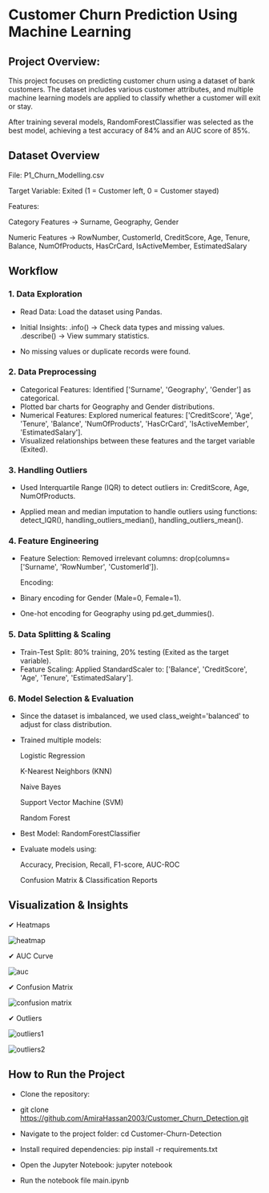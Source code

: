 # Customer Churn Prediction Using Machine Learning

## Project Overview:

This project focuses on predicting customer churn using a dataset of bank customers. The dataset includes various customer attributes, and multiple machine learning models are applied to classify whether a customer will exit or stay.

After training several models, RandomForestClassifier was selected as the best model, achieving a test accuracy of 84% and an AUC score of 85%.



## Dataset Overview
File: P1_Churn_Modelling.csv

Target Variable: Exited (1 = Customer left, 0 = Customer stayed)

Features:

Category Features -> Surname, Geography, Gender

Numeric Features -> RowNumber, CustomerId, CreditScore, Age, Tenure, Balance, NumOfProducts, HasCrCard, IsActiveMember, EstimatedSalary


## Workflow

### 1. Data Exploration
 - Read Data: Load the dataset using Pandas.
   
 - Initial Insights:
 .info() → Check data types and missing values.
 .describe() → View summary statistics.
 - No missing values or duplicate records were found.




### 2. Data Preprocessing
 - Categorical Features: Identified ['Surname', 'Geography', 'Gender'] as categorical.
 - Plotted bar charts for Geography and Gender distributions.
 - Numerical Features: Explored numerical features:
  ['CreditScore', 'Age', 'Tenure', 'Balance', 'NumOfProducts', 'HasCrCard', 'IsActiveMember', 'EstimatedSalary'].
 - Visualized relationships between these features and the target variable (Exited).



   
### 3. Handling Outliers
 - Used Interquartile Range (IQR) to detect outliers in:
   CreditScore, Age, NumOfProducts.
   
 - Applied mean and median imputation to handle outliers using functions:
  detect_IQR(), handling_outliers_median(), handling_outliers_mean().




### 4. Feature Engineering
 - Feature Selection: Removed irrelevant columns:
 drop(columns=['Surname', 'RowNumber', 'CustomerId']).

   Encoding:
 - Binary encoding for Gender (Male=0, Female=1).
 - One-hot encoding for Geography using pd.get_dummies().


   
### 5. Data Splitting & Scaling
 - Train-Test Split: 80% training, 20% testing (Exited as the target variable).
 - Feature Scaling: Applied StandardScaler to:
   ['Balance', 'CreditScore', 'Age', 'Tenure', 'EstimatedSalary'].


   
### 6. Model Selection & Evaluation
   
 - Since the dataset is imbalanced, we used class_weight='balanced' to adjust for class distribution.

 - Trained multiple models:

   Logistic Regression
   
   K-Nearest Neighbors (KNN)
   
   Naive Bayes
   
   Support Vector Machine (SVM)
   
   Random Forest

   
 - Best Model: RandomForestClassifier


 - Evaluate models using:

    Accuracy, Precision, Recall, F1-score, AUC-ROC

    Confusion Matrix & Classification Reports



## Visualization & Insights

✔ Heatmaps

![heatmap](https://github.com/user-attachments/assets/2d41bcb1-8f4c-4f5d-999b-7a676a673321)



✔ AUC Curve

![auc](https://github.com/user-attachments/assets/f396e389-7c0d-47d9-9b94-6886f491b804)



✔ Confusion Matrix

![confusion matrix](https://github.com/user-attachments/assets/6834b618-b7f5-4665-bd77-5804e41d709e)



✔ Outliers 

![outliers1](https://github.com/user-attachments/assets/0ea1312d-2172-4448-a793-d0f3329d2138)

![outliers2](https://github.com/user-attachments/assets/f3f72b16-ef6c-4cb4-abb4-3c2a8e78b1f8)




## How to Run the Project

 - Clone the repository:
 - 
   git clone https://github.com/AmiraHassan2003/Customer_Churn_Detection.git
   
 - Navigate to the project folder:
   cd Customer-Churn-Detection

 - Install required dependencies:
   pip install -r requirements.txt

 - Open the Jupyter Notebook:
  jupyter notebook

 - Run the notebook file main.ipynb

